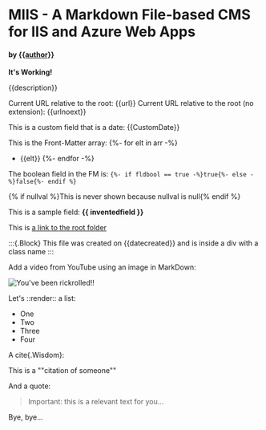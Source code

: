 ﻿---
Title: "MIIS CMS Default page"
Author: Jose M. Alarcón
arr: [ Element 1, Element 2, Element 3]
fldBool: true
CustomDate: 2019-08-23 22:50:53
# Can have used nil instead of null n the next field
nullval: null
InventedField: "This is an invented field!"
data: one, two, three, four, five
#Caching: true
---

# MIIS - A Markdown File-based CMS for IIS and Azure Web Apps
#### by [{{author}}](https://twitter.com/jm_alarcon)

**It's Working!**

{{description}}

Current URL relative to the root: {{url}}
Current URL relative to the root (no extension): {{urlnoext}}

This is a custom field that is a date: {{CustomDate}}

This is the Front-Matter array:
{%- for elt in arr -%}
- {{elt}}
{%- endfor -%}

The boolean field in the FM is:&nbsp;`{%- if fldbool == true -%}true{%- else -%}false{%- endif %}`

{% if nullval %}This is never shown because nullval is null{% endif %}

This is a sample field: **{{ inventedfield }}**

This is [a link to the root folder](~/)

:::{.Block}
This file was created on {{datecreated}} and is inside a div with a class name
:::

Add a video from YouTube using an image in MarkDown:

![You've been rickrolled!!](https://www.youtube.com/watch?v=dQw4w9WgXcQ)

Let's ::render:: a list:
- One
- Two
- Three
- Four

A cite{.Wisdom}:

This is a ""citation of someone""

And a quote:

>Important: this is a relevant text for you...

Bye, bye...